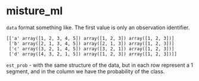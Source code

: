 # misture_ml #


`data` format something like. The first value is only an observation identifier.
```
[['a' array([1, 2, 3, 4, 5]) array([1, 2, 3]) array([1, 2, 3])]
 ['b' array([2, 1, 3, 4, 5]) array([2, 1, 3]) array([1, 2, 3])]
 ['c' array([3, 2, 1, 4, 5]) array([3, 2, 1]) array([1, 2, 3])]
 ['d' array([4, 3, 2, 1, 5]) array([1, 2, 3]) array([1, 2, 3])]]
```

`est_prob` - with the same structure of the data, but in each row represent a 1 segment, and in the column we have the probability of the class.

